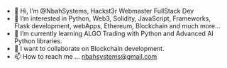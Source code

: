 - 👋 Hi, I’m @NbahSystems, Hackst3r Webmaster FullStack Dev
- 👀 I’m interested in Python, Web3, Solidity, JavaScript, Frameworks, Flask development, webApps, Ethereum, Blockchain and much more...
- 🌱 I’m currently learning ALGO Trading with Python and Advanced AI Python libraries.
- 💞️ I want to collaborate on Blockchain development.
- 📫 How to reach me ... nbahsystems@gmail.com

